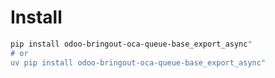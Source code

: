 # Install

```bash
pip install odoo-bringout-oca-queue-base_export_async"
# or
uv pip install odoo-bringout-oca-queue-base_export_async"
```
